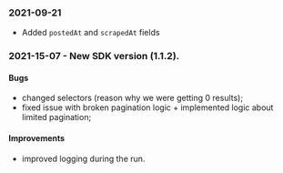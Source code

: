 ### 2021-09-21
- Added `postedAt` and `scrapedAt` fields

### 2021-15-07 - New SDK version (1.1.2).

#### Bugs
- changed selectors (reason why we were getting 0 results);
- fixed issue with broken pagination logic + implemented logic about limited pagination;
#### Improvements
- improved logging during the run.